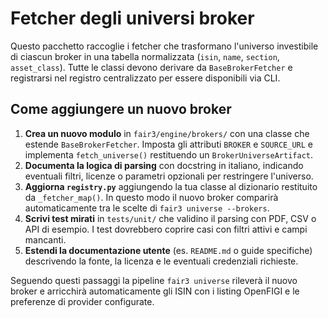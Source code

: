 # Fetcher degli universi broker

Questo pacchetto raccoglie i fetcher che trasformano l'universo investibile
di ciascun broker in una tabella normalizzata (`isin`, `name`, `section`,
`asset_class`). Tutte le classi devono derivare da `BaseBrokerFetcher` e
registrarsi nel registro centralizzato per essere disponibili via CLI.

## Come aggiungere un nuovo broker
1. **Crea un nuovo modulo** in `fair3/engine/brokers/` con una classe che
   estende `BaseBrokerFetcher`. Imposta gli attributi `BROKER` e `SOURCE_URL`
   e implementa `fetch_universe()` restituendo un `BrokerUniverseArtifact`.
2. **Documenta la logica di parsing** con docstring in italiano, indicando
   eventuali filtri, licenze o parametri opzionali per restringere l'universo.
3. **Aggiorna `registry.py`** aggiungendo la tua classe al dizionario
   restituito da `_fetcher_map()`. In questo modo il nuovo broker comparirà
   automaticamente tra le scelte di `fair3 universe --brokers`.
4. **Scrivi test mirati** in `tests/unit/` che validino il parsing con PDF,
   CSV o API di esempio. I test dovrebbero coprire casi con filtri attivi e
   campi mancanti.
5. **Estendi la documentazione utente** (es. `README.md` o guide specifiche)
   descrivendo la fonte, la licenza e le eventuali credenziali richieste.

Seguendo questi passaggi la pipeline `fair3 universe` rileverà il nuovo
broker e arricchirà automaticamente gli ISIN con i listing OpenFIGI e le
preferenze di provider configurate.
